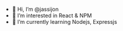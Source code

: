 - 👋 Hi, I’m @jassijon
- 👀 I’m interested in React & NPM
- 🌱 I’m currently learning Nodejs, Expressjs

<!---
jassijon/jassijon is a ✨ special ✨ repository because its `README.md` (this file) appears on your GitHub profile.
You can click the Preview link to take a look at your changes.
--->
